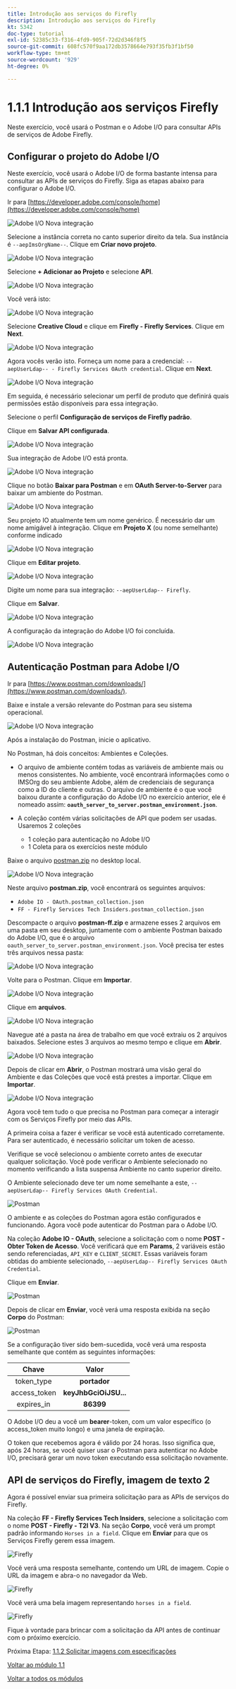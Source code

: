 ```yaml
---
title: Introdução aos serviços do Firefly
description: Introdução aos serviços do Firefly
kt: 5342
doc-type: tutorial
exl-id: 52385c33-f316-4fd9-905f-72d2d346f8f5
source-git-commit: 608fc570f9aa172db3578664e793f35fb3f1bf50
workflow-type: tm+mt
source-wordcount: '929'
ht-degree: 0%

---
```


# 1.1.1 Introdução aos serviços Firefly

Neste exercício, você usará o Postman e o Adobe I/O para consultar APIs de serviços de Adobe Firefly.

## Configurar o projeto do Adobe I/O

Neste exercício, você usará o Adobe I/O de forma bastante intensa para consultar as APIs de serviços do Firefly. Siga as etapas abaixo para configurar o Adobe I/O.

Ir para [https://developer.adobe.com/console/home](https://developer.adobe.com/console/home)

![Adobe I/O Nova integração](./images/iohome.png)

Selecione a instância correta no canto superior direito da tela. Sua instância é `--aepImsOrgName--`. Clique em **Criar novo projeto**.

![Adobe I/O Nova integração](./images/iocomp.png)

Selecione **+ Adicionar ao Projeto** e selecione **API**.

![Adobe I/O Nova integração](./images/adobe_io_access_api.png)

Você verá isto:

![Adobe I/O Nova integração](./images/api1.png)

Selecione **Creative Cloud** e clique em **Firefly - Firefly Services**. Clique em **Next**.

![Adobe I/O Nova integração](./images/api3.png)

Agora vocês verão isto. Forneça um nome para a credencial: `--aepUserLdap-- - Firefly Services OAuth credential`. Clique em **Next**.

![Adobe I/O Nova integração](./images/api4.png)

Em seguida, é necessário selecionar um perfil de produto que definirá quais permissões estão disponíveis para essa integração.

Selecione o perfil **Configuração de serviços de Firefly padrão**.

Clique em **Salvar API configurada**.

![Adobe I/O Nova integração](./images/api9.png)

Sua integração de Adobe I/O está pronta.

![Adobe I/O Nova integração](./images/api11.png)

Clique no botão **Baixar para Postman** e em **OAuth Server-to-Server** para baixar um ambiente do Postman.

![Adobe I/O Nova integração](./images/iopm.png)

Seu projeto IO atualmente tem um nome genérico. É necessário dar um nome amigável à integração. Clique em **Projeto X** (ou nome semelhante) conforme indicado

![Adobe I/O Nova integração](./images/api13.png)

Clique em **Editar projeto**.

![Adobe I/O Nova integração](./images/api14.png)

Digite um nome para sua integração: `--aepUserLdap-- Firefly`.

Clique em **Salvar**.

![Adobe I/O Nova integração](./images/api15.png)

A configuração da integração do Adobe I/O foi concluída.

![Adobe I/O Nova integração](./images/api16.png)

## Autenticação Postman para Adobe I/O

Ir para [https://www.postman.com/downloads/](https://www.postman.com/downloads/).

Baixe e instale a versão relevante do Postman para seu sistema operacional.

![Adobe I/O Nova integração](./images/getstarted.png)

Após a instalação do Postman, inicie o aplicativo.

No Postman, há dois conceitos: Ambientes e Coleções.

- O arquivo de ambiente contém todas as variáveis de ambiente mais ou menos consistentes. No ambiente, você encontrará informações como o IMSOrg do seu ambiente Adobe, além de credenciais de segurança como a ID do cliente e outras. O arquivo de ambiente é o que você baixou durante a configuração do Adobe I/O no exercício anterior, ele é nomeado assim: **`oauth_server_to_server.postman_environment.json`**.

- A coleção contém várias solicitações de API que podem ser usadas. Usaremos 2 coleções
   - 1 coleção para autenticação no Adobe I/O
   - 1 Coleta para os exercícios neste módulo

Baixe o arquivo [postman.zip](./../../../assets/postman/postman-ff.zip) no desktop local.

![Adobe I/O Nova integração](./images/pmfolder.png)

Neste arquivo **postman.zip**, você encontrará os seguintes arquivos:

- `Adobe IO - OAuth.postman_collection.json`
- `FF - Firefly Services Tech Insiders.postman_collection.json`

Descompacte o arquivo **postman-ff.zip** e armazene esses 2 arquivos em uma pasta em seu desktop, juntamente com o ambiente Postman baixado do Adobe I/O, que é o arquivo `oauth_server_to_server.postman_environment.json`. Você precisa ter estes três arquivos nessa pasta:

![Adobe I/O Nova integração](./images/pmfolder1.png)

Volte para o Postman. Clique em **Importar**.

![Adobe I/O Nova integração](./images/postmanui.png)

Clique em **arquivos**.

![Adobe I/O Nova integração](./images/choosefiles.png)

Navegue até a pasta na área de trabalho em que você extraiu os 2 arquivos baixados. Selecione estes 3 arquivos ao mesmo tempo e clique em **Abrir**.

![Adobe I/O Nova integração](./images/selectfiles.png)

Depois de clicar em **Abrir**, o Postman mostrará uma visão geral do Ambiente e das Coleções que você está prestes a importar. Clique em **Importar**.

![Adobe I/O Nova integração](./images/impconfirm.png)

Agora você tem tudo o que precisa no Postman para começar a interagir com os Serviços Firefly por meio das APIs.

A primeira coisa a fazer é verificar se você está autenticado corretamente. Para ser autenticado, é necessário solicitar um token de acesso.

Verifique se você selecionou o ambiente correto antes de executar qualquer solicitação. Você pode verificar o Ambiente selecionado no momento verificando a lista suspensa Ambiente no canto superior direito.

O Ambiente selecionado deve ter um nome semelhante a este, `--aepUserLdap-- Firefly Services OAuth Credential`.

![Postman](./images/envselemea.png)

O ambiente e as coleções do Postman agora estão configurados e funcionando. Agora você pode autenticar do Postman para o Adobe I/O.

Na coleção **Adobe IO - OAuth**, selecione a solicitação com o nome **POST - Obter Token de Acesso**. Você verificará que em **Params**, 2 variáveis estão sendo referenciadas, `API_KEY` e `CLIENT_SECRET`. Essas variáveis foram obtidas do ambiente selecionado, `--aepUserLdap-- Firefly Services OAuth Credential`.

Clique em **Enviar**.

![Postman](./images/ioauth.png)

Depois de clicar em **Enviar**, você verá uma resposta exibida na seção **Corpo** do Postman:

![Postman](./images/ioauthresp.png)

Se a configuração tiver sido bem-sucedida, você verá uma resposta semelhante que contém as seguintes informações:

| Chave | Valor |
|:-------------:| :---------------:| 
| token_type | **portador** |
| access_token | **keyJhbGciOiJSU...** |
| expires_in | **86399** |

O Adobe I/O deu a você um **bearer**-token, com um valor específico (o access_token muito longo) e uma janela de expiração.

O token que recebemos agora é válido por 24 horas. Isso significa que, após 24 horas, se você quiser usar o Postman para autenticar no Adobe I/O, precisará gerar um novo token executando essa solicitação novamente.

## API de serviços do Firefly, imagem de texto 2

Agora é possível enviar sua primeira solicitação para as APIs de serviços do Firefly.

Na coleção **FF - Firefly Services Tech Insiders**, selecione a solicitação com o nome **POST - Firefly - T2I V3**. Na seção **Corpo**, você verá um prompt padrão informando `Horses in a field`. Clique em **Enviar** para que os Serviços Firefly gerem essa imagem.

![Firefly](./images/ff1.png)

Você verá uma resposta semelhante, contendo um URL de imagem. Copie o URL da imagem e abra-o no navegador da Web.

![Firefly](./images/ff2.png)

Você verá uma bela imagem representando `horses in a field`.

![Firefly](./images/ff3.png)

Fique à vontade para brincar com a solicitação da API antes de continuar com o próximo exercício.

Próxima Etapa: [1.1.2 Solicitar imagens com especificações](./ex2.md)

[Voltar ao módulo 1.1](./firefly-services.md)

[Voltar a todos os módulos](./../../../overview.md)
